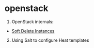 # openstack

1. OpenStack internals:
  - [Soft Delete Instances](internals/soft_delete_instances.txt) 
2. Using Salt to configure Heat templates
